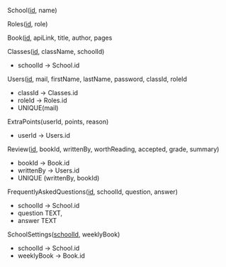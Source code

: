 
School(<ins>id</ins>, name)

Roles(<ins>id</ins>, role)

Book(<ins>id</ins>, apiLink, title, author, pages 

Classes(<ins>id</ins>, className, schoolId)<br>
* schoolId -> School.id

Users(<ins>id</ins>, mail, firstName, lastName, password, classId, roleId
* classId -> Classes.id
* roleId -> Roles.id
* UNIQUE(mail)

ExtraPoints(userId, points, reason)
* userId -> Users.id

Review(<ins>id</ins>, bookId, writtenBy, worthReading, accepted, grade, summary)
* bookId -> Book.id 
* writtenBy -> Users.id
* UNIQUE (writtenBy, bookId) 

FrequentlyAskedQuestions(<ins>id</ins>, schoolId, question, answer)
* schoolId -> School.id
* question TEXT,
* answer TEXT

SchoolSettings(<ins>schoolId</ins>, weeklyBook)
* schoolId -> School.id
* weeklyBook -> Book.id
